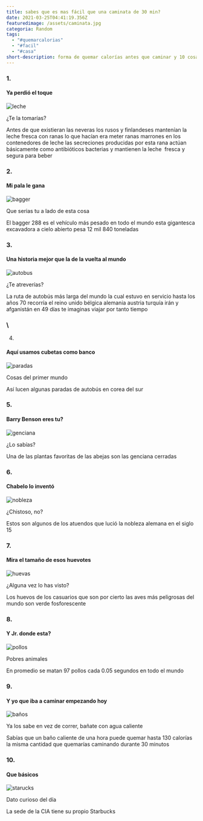 ```yaml
---
title: sabes que es mas fácil que una caminata de 30 min?
date: 2021-03-25T04:41:19.356Z
featuredimage: /assets/caminata.jpg
categoria: Random
tags:
  - "#quemarcalorias"
  - "#facil"
  - "#casa"
short-description: forma de quemar calorías antes que caminar y 10 cosas mas
---
```

### 1.

#### Ya perdió el toque

![leche ](/assets/leche.jpg "leche ")

¿Te la tomarías? <br/>

Antes de que existieran las neveras los rusos y finlandeses mantenían la leche fresca con ranas lo que hacían era meter ranas marrones en los contenedores de leche las secreciones producidas por esta rana actúan básicamente como antibióticos bacterias y mantienen la leche  fresca y segura para beber

### 2.

#### Mi pala le gana

![bagger](/assets/bagger.jpg "bagger")

Que serias tu a lado de esta cosa <br/>

El bagger 288 es el vehículo más pesado en todo el mundo esta gigantesca excavadora a cielo abierto pesa 12 mil 840 toneladas

### 3.

#### Una historia mejor que la de la vuelta al mundo

![autobus ](/assets/autobs.jpg "autobús")

¿Te atreverías? <br/>

La ruta de autobús más larga del mundo la cual estuvo en servicio hasta los años 70 recorría el reino unido bélgica alemania austria turquía irán y afganistán en 49 días te imaginas viajar por tanto tiempo

### \

4.

#### Aquí usamos cubetas como banco

![paradas](/assets/coreadelsur.jpg "paradas")

Cosas del primer mundo <br/>

Así lucen algunas paradas de autobús en corea del sur

### 5.

#### Barry Benson eres tu?

![genciana ](/assets/genciana.jpg "genciana")

¿Lo sabías? <br/>

Una de las plantas favoritas de las abejas son las genciana cerradas

### 6.

#### Chabelo lo inventó

![nobleza](/assets/nobleza.jpg "nobleza")

¿Chistoso, no? <br/>

Estos son algunos de los atuendos que lució la nobleza alemana en el siglo 15

### 7.

#### Mira el tamaño de esos huevotes

![huevas ](/assets/huevos.jpg "huevas ")

¿Alguna vez lo has visto?<br/>

Los huevos de los casuarios que son por cierto las aves más peligrosas del mundo son verde fosforescente

### 8.

#### Y Jr. donde esta?

![pollos](/assets/pollos.jpg "pollos")

Pobres animales <br/>

En promedio se matan 97 pollos cada 0.05 segundos en todo el mundo

### 9.

#### Y yo que iba a caminar empezando hoy

![baños ](/assets/baños.jpg "baños")

Ya los sabe en vez de correr, bañate con agua caliente <br/>

Sabías que un baño caliente de una hora puede quemar hasta 130 calorías la misma cantidad que quemarías caminando durante 30 minutos

### 10.

#### Que básicos

![starucks ](/assets/star.jpg "starbucks")

Dato curioso del día <br/>

La sede de la CIA tiene su propio Starbucks